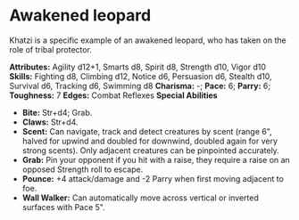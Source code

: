 # Awakened leopard

Khatzi is a specific example of an awakened leopard, who has taken on
the role of tribal protector.

**Attributes:** Agility d12+1, Smarts d8, Spirit d8, Strength d10, Vigor
d10
**Skills:** Fighting d8, Climbing d12, Notice d6, Persuasion d6, Stealth
d10, Survival d6, Tracking d6, Swimming d8
**Charisma:** -; **Pace:** 6; **Parry:** 6; **Toughness:** 7
**Edges:** Combat Reflexes
**Special Abilities**

- **Bite:** Str+d4; Grab.
- **Claws:** Str+d4.
- **Scent:** Can navigate, track and detect creatures by scent (range
6", halved for upwind and doubled for downwind, doubled again for very
strong scents). Only adjacent creatures can be pinpointed accurately.
- **Grab:** Pin your opponent if you hit with a raise, they require a
raise on an opposed Strength roll to escape.
- **Pounce:** +4 attack/damage and -2 Parry when first moving adjacent
to foe.
- **Wall Walker:** Can automatically move across vertical or inverted
surfaces with Pace 5".
